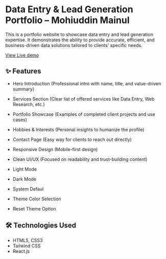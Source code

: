 # Data Entry & Lead Generation Portfolio – Mohiuddin Mainul

This is a portfolio website to showcase data entry and lead generation expertise. It demonstrates the ability to provide accurate, efficient, and business-driven data solutions tailored to clients' specific needs.

[View Live demo](https://mohiuddinmainul.vercel.app/)

## ✨ Features

- Hero Introduction (Professional intro with name, title, and value-driven summary)
- Services Section (Clear list of offered services like Data Entry, Web Research, etc.)
- Portfolio Showcase (Examples of completed client projects and use cases)
- Hobbies & Interests (Personal insights to humanize the profile)
- Contact Page (Easy way for clients to reach out directly)
- Responsive Design (Mobile-first design)
- Clean UI/UX (Focused on readability and trust-building content)

- Light Mode
- Dark Mode
- System Defaul
- Theme Color Selection
- Reset Theme Option

## 🛠 Technologies Used

- HTML5, CSS3
- Tailwind CSS
- React.js
